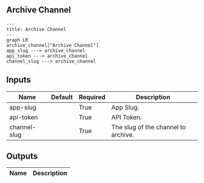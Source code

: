 ## Archive Channel

```mermaid
---
title: Archive Channel
---
graph LR
archive_channel["Archive Channel"]
app_slug ---> archive_channel
api_token ---> archive_channel
channel_slug ---> archive_channel
```
## Inputs
| Name | Default | Required | Description |
| --- | --- | --- | --- |
| app-slug |  | True | App Slug. |
| api-token |  | True | API Token. |
| channel-slug |  | True | The slug of the channel to archive. |

## Outputs
| Name | Description |
| --- | --- |


